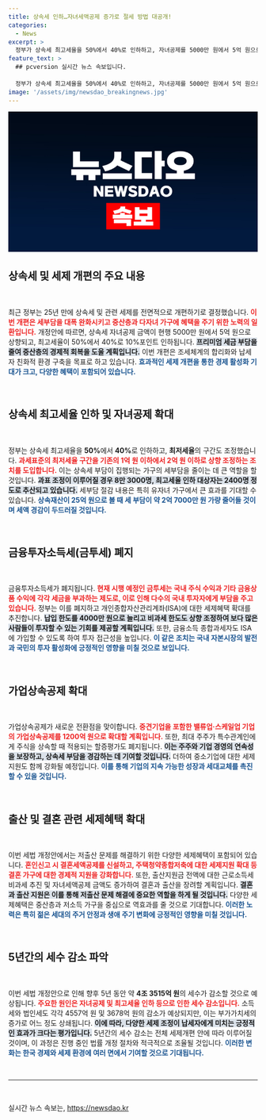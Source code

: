 ```yaml
---
title: 상속세 인하…자녀세액공제 증가로 절세 방법 대공개!
categories:
  - News
excerpt: >
  정부가 상속세 최고세율을 50%에서 40%로 인하하고, 자녀공제를 5000만 원에서 5억 원으로 확대하는 등 파격적인 세법 개정을 발표했다. 경제 회복을 위한 이 조치는 중산층과 다자녀 가구에 혜택을 주며, 금융투자소득세 폐지 계획도 포함돼 눈길을 끈다.
feature_text: >
  ## pcversion 실시간 뉴스 속보입니다.

  정부가 상속세 최고세율을 50%에서 40%로 인하하고, 자녀공제를 5000만 원에서 5억 원으로 확대하는 등 파격적인 세법 개정을 발표했다. 경제 회복을 위한 이 조치는 중산층과 다자녀 가구에 혜택을 주며, 금융투자소득세 폐지 계획도 포함돼 눈길을 끈다.
image: '/assets/img/newsdao_breakingnews.jpg'
---
```


<p><img src="/assets/img/newsdao_breakingnews.jpg" alt="pcversion 속보" /></p>

<h2 data-ke-size="size26">상속세 및 세제 개편의 주요 내용</h2>

<p data-ke-size="size16">&nbsp;</p>

<p>최근 정부는 25년 만에 상속세 및 관련 세제를 전면적으로 개편하기로 결정했습니다. <b><span style="color: #ee2323;">이번 개편은 세부담을 대폭 완화시키고 중산층과 다자녀 가구에 혜택을 주기 위한 노력의 일환입니다.</span></b> 개정안에 따르면, 상속세 자녀공제 금액이 현행 5000만 원에서 5억 원으로 상향되고, 최고세율이 50%에서 40%로 10%포인트 인하됩니다. <b><span style="background-color: #21538527;">프리미엄 세금 부담을 줄여 중산층의 경제적 회복을 도울 계획입니다.</span></b> 이번 개편은 조세체계의 합리화와 납세자 친화적 환경 구축을 목표로 하고 있습니다. <b><span style="color: #1a5490;">효과적인 세제 개편을 통한 경제 활성화 기대가 크고, 다양한 혜택이 포함되어 있습니다.</span></b> </p>

<p data-ke-size="size16">&nbsp;</p>

<h2 data-ke-size="size26">상속세 최고세율 인하 및 자녀공제 확대</h2>

<p data-ke-size="size16">&nbsp;</p>

<p>정부는 상속세 최고세율을 <b>50%</b>에서 <b>40%</b>로 인하하고, <b>최저세율</b>의 구간도 조정했습니다. <b><span style="color: #ee2323;">과세표준의 최저세율 구간을 기존의 1억 원 이하에서 2억 원 이하로 상향 조정하는 조치를 도입합니다.</span></b> 이는 상속세 부담이 집행되는 가구의 세부담을 줄이는 데 큰 역할을 할 것입니다. <b><span style="background-color: #21538527;">과표 조정이 이루어질 경우 8만 3000명, 최고세율 인하 대상자는 2400명 정도로 추산되고 있습니다.</span></b> 세부담 절감 내용은 특히 유자녀 가구에서 큰 효과를 기대할 수 있습니다. <b><span style="color: #1a5490;">상속재산이 25억 원으로 볼 때 세 부담이 약 2억 7000만 원 가량 줄어들 것이며 세액 경감이 두드러질 것입니다.</span></b> </p>

<p data-ke-size="size16">&nbsp;</p>

<h2 data-ke-size="size26">금융투자소득세(금투세) 폐지</h2>

<p data-ke-size="size16">&nbsp;</p>

<p>금융투자소득세가 폐지됩니다. <b><span style="color: #ee2323;">현재 시행 예정인 금투세는 국내 주식 수익과 기타 금융상품 수익에 각각 세금을 부과하는 제도로, 이로 인해 다수의 국내 투자자에게 부담을 주고 있습니다.</span></b> 정부는 이를 폐지하고 개인종합자산관리계좌(ISA)에 대한 세제혜택 확대를 추진합니다. <b><span style="background-color: #21538527;">납입 한도를 4000만 원으로 늘리고 비과세 한도도 상향 조정하여 보다 많은 사람들이 투자할 수 있는 기회를 제공할 계획입니다.</span></b> 또한, 금융소득 종합과세자도 ISA에 가입할 수 있도록 하여 투자 접근성을 높입니다. <b><span style="color: #1a5490;">이 같은 조치는 국내 자본시장의 발전과 국민의 투자 활성화에 긍정적인 영향을 미칠 것으로 보입니다.</span></b></p>

<p data-ke-size="size16">&nbsp;</p>

<h2 data-ke-size="size26">가업상속공제 확대</h2>

<p data-ke-size="size16">&nbsp;</p>

<p>가업상속공제가 새로운 전환점을 맞이합니다. <b><span style="color: #ee2323;">중견기업을 포함한 밸류업·스케일업 기업의 가업상속공제를 1200억 원으로 확대할 계획입니다.</span></b> 또한, 최대 주주가 특수관계인에게 주식을 상속할 때 적용되는 할증평가도 폐지됩니다. <b><span style="background-color: #21538527;">이는 주주와 기업 경영의 연속성을 보장하고, 상속세 부담을 경감하는 데 기여할 것입니다.</span></b> 더하여 중소기업에 대한 세제 지원도 함께 강화될 예정입니다. <b><span style="color: #1a5490;">이를 통해 기업의 지속 가능한 성장과 세대교체를 촉진할 수 있을 것입니다.</span></b></p>

<p data-ke-size="size16">&nbsp;</p>

<h2 data-ke-size="size26">출산 및 결혼 관련 세제혜택 확대</h2>

<p data-ke-size="size16">&nbsp;</p>

<p>이번 세법 개정안에서는 저출산 문제를 해결하기 위한 다양한 세제혜택이 포함되어 있습니다. <b><span style="color: #ee2323;">혼인신고 시 결혼세액공제를 신설하고, 주택청약종합저축에 대한 세제지원 확대 등 결혼 가구에 대한 경제적 지원을 강화합니다.</span></b> 또한, 출산지원금 전액에 대한 근로소득세 비과세 추진 및 자녀세액공제 금액도 증가하여 결혼과 출산을 장려할 계획입니다. <b><span style="background-color: #21538527;">결혼과 출산 지원은 이를 통해 저출산 문제 해결에 중요한 역할을 하게 될 것입니다.</span></b> 다양한 세제혜택은 중산층과 저소득 가구을 중심으로 역효과를 줄 것으로 기대합니다. <b><span style="color: #1a5490;">이러한 노력은 특히 젊은 세대의 주거 안정과 생애 주기 변화에 긍정적인 영향을 미칠 것입니다.</span></b></p>

<p data-ke-size="size16">&nbsp;</p>

<h2 data-ke-size="size26">5년간의 세수 감소 파악</h2>

<p data-ke-size="size16">&nbsp;</p>

<p>이번 세법 개정안으로 인해 향후 5년 동안 약 <b>4조 3515억 원</b>의 세수가 감소할 것으로 예상됩니다. <b><span style="color: #ee2323;">주요한 원인은 자녀공제 및 최고세율 인하 등으로 인한 세수 감소입니다.</span></b> 소득세와 법인세도 각각 4557억 원 및 3678억 원의 감소가 예상되지만, 이는 부가가치세의 증가로 어느 정도 상쇄됩니다. <b><span style="background-color: #21538527;">이에 따라, 다양한 세제 조정이 납세자에게 미치는 긍정적인 효과가 크다는 평가입니다.</span></b> 5년간의 세수 감소는 전체 세제개편 안에 따라 이루어질 것이며, 이 과정은 진행 중인 법률 개정 절차와 적극적으로 조율될 것입니다. <b><span style="color: #1a5490;">이러한 변화는 한국 경제와 세제 환경에 여러 면에서 기여할 것으로 기대됩니다.</span></b> </p>

<p data-ke-size="size16">&nbsp;</p>

<hr>

<p data-ke-size="size16">&nbsp;</p>
실시간 뉴스 속보는, <a href="https://newsdao.kr" rel="dofollow">https://newsdao.kr</a>


